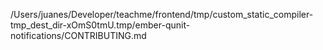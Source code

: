 /Users/juanes/Developer/teachme/frontend/tmp/custom_static_compiler-tmp_dest_dir-xOmS0tmU.tmp/ember-qunit-notifications/CONTRIBUTING.md